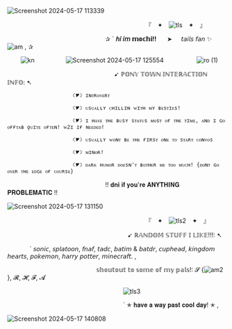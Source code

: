 ![Screenshot 2024-05-17 113339](https://github.com/mochitails/mochitails/assets/162510444/11b14ffa-a2e2-410f-92ae-cf7ba2ee3cf3)




⠀⠀⠀⠀⠀⠀⠀⠀⠀⠀⠀⠀⠀⠀⠀⠀⠀⠀⠀⠀⠀⠀⠀⠀⠀⠀⠀⠀⠀⠀⠀『 ⠀✦⠀ ![tls](https://github.com/mochitails/mochitails/assets/162510444/366f7c06-b4f2-444f-bd5e-ca85dea5cf43) ⠀✦⠀ 』

⠀⠀⠀⠀⠀⠀⠀⠀⠀⠀⠀⠀⠀⠀⠀⠀⠀⠀⠀⠀⠀⠀✰ ` **𝘩𝘪 𝘪𝘮 𝕞𝕠𝕔𝕙𝕚!!** ⠀⠀➤⠀⠀𝘵𝘢𝘪𝘭𝘴 𝘧𝘢𝘯 ✨ ![am](https://github.com/mochitails/mochitails/assets/162510444/19d9c69e-c82e-446d-9e4e-bd4e731bdbb2) , ✰ 

⠀⠀⠀![kn](https://github.com/mochitails/mochitails/assets/162510444/57cc093b-db47-4b05-8e7e-ddf150b05732)⠀⠀⠀⠀⠀⠀⠀![Screenshot 2024-05-17 125554](https://github.com/mochitails/mochitails/assets/162510444/25c2ee70-0c9a-4ddd-8682-0fd5698e3da3)
⠀⠀⠀⠀⠀⠀⠀![ro (1)](https://github.com/mochitails/mochitails/assets/162510444/267f7732-1d1e-44b4-93b5-93dac2f41d2b)

⠀⠀⠀⠀⠀⠀⠀⠀⠀⠀⠀⠀⠀⠀⠀⠀⠀⠀⠀⠀⠀⠀⠀⠀➹   ℙ𝕆ℕ𝕐 𝕋𝕆𝕎ℕ 𝕀ℕ𝕋𝔼ℝ𝔸ℂ𝕋𝕀𝕆ℕ 𝕀ℕ𝔽𝕆:   ➷




                         ☾🎔☽︎ ɪɴᴛʀᴏᴠᴇʀᴛ 
                         
                         ☾🎔☽︎ ᴜsᴜᴀʟʟʏ ᴄʜɪʟʟɪɴ ᴡɪᴛʜ ᴍʏ ʙᴇsᴛɪᴇs! 
                         
                         ☾🎔☽︎ ɪ ʜᴀᴠᴇ ᴛʜᴇ ʙᴜsʏ sᴛᴀᴛᴜs ᴍᴏsᴛ ᴏғ ᴛʜᴇ ᴛɪᴍᴇ, ᴀɴᴅ ɪ ɢᴏ ᴏғғᴛᴀʙ ǫᴜɪᴛᴇ ᴏғᴛᴇɴ! ᴡ2ɪ ɪғ ɴᴇᴇᴅᴇᴅ! 
                         
                         ☾🎔☽︎ ᴜsᴜᴀʟʟʏ ᴡᴏɴᴛ ʙᴇ ᴛʜᴇ ғɪʀsᴛ ᴏɴᴇ ᴛᴏ sᴛᴀʀᴛ ᴄᴏɴᴠᴏs 
                         
                         ☾🎔☽︎ ᴍɪɴᴏʀ! 
                         
                         ☾🎔☽︎ ᴅᴀʀᴋ ʜᴜᴍᴏʀ ᴅᴏᴇsɴ'ᴛ ʙᴏᴛʜᴇʀ ᴍᴇ ᴛᴏᴏ ᴍᴜᴄʜ! {ᴅᴏɴᴛ ɢᴏ ᴏᴠᴇʀ ᴛʜᴇ ᴇᴅɢᴇ ᴏғ ᴄᴏᴜʀsᴇ}  

⠀⠀⠀⠀⠀⠀⠀⠀⠀⠀⠀⠀⠀⠀⠀⠀⠀⠀⠀⠀⠀⠀!! 𝐝𝐧𝐢 𝐢𝐟 𝐲𝐨𝐮'𝐫𝐞 𝐀𝐍𝐘𝐓𝐇𝐈𝐍𝐆 𝐏𝐑𝐎𝐁𝐋𝐄𝐌𝐀𝐓𝐈𝐂 !!

![Screenshot 2024-05-17 131150](https://github.com/mochitails/mochitails/assets/162510444/231d31dc-0dd8-4fea-82d0-8f567915ee52)

⠀⠀⠀⠀⠀⠀⠀⠀⠀⠀⠀⠀⠀⠀⠀⠀⠀⠀⠀⠀⠀⠀⠀⠀⠀⠀⠀⠀⠀⠀⠀『 ⠀✦⠀ ![tls2](https://github.com/mochitails/mochitails/assets/162510444/eae9dc1e-84b8-432a-8e66-7a3cc05febf6)
 ⠀✦⠀ 』

⠀⠀⠀⠀⠀⠀⠀⠀⠀⠀⠀⠀⠀⠀⠀⠀⠀⠀⠀⠀⠀⠀⠀⠀⠀⠀⠀➹   ℝ𝔸ℕ𝔻𝕆𝕄 𝕊𝕋𝕌𝔽𝔽 𝕀 𝕃𝕀𝕂𝔼!!!:   ➷ 
  
⠀⠀⠀⠀⠀` 𝘴𝘰𝘯𝘪𝘤, 𝘴𝘱𝘭𝘢𝘵𝘰𝘰𝘯, 𝘧𝘯𝘢𝘧, 𝘵𝘢𝘥𝘤, 𝘣𝘢𝘵𝘪𝘮 & 𝘣𝘢𝘵𝘥𝘳, 𝘤𝘶𝘱𝘩𝘦𝘢𝘥, 𝘬𝘪𝘯𝘨𝘥𝘰𝘮 𝘩𝘦𝘢𝘳𝘵𝘴, 𝘱𝘰𝘬𝘦𝘮𝘰𝘯, 𝘩𝘢𝘳𝘳𝘺 𝘱𝘰𝘵𝘵𝘦𝘳, 𝘮𝘪𝘯𝘦𝘤𝘳𝘢𝘧𝘵. , 

⠀⠀⠀⠀⠀⠀⠀⠀⠀⠀⠀⠀⠀⠀⠀⠀⠀⠀⠀⠀𝕤𝕙𝕠𝕦𝕥𝕠𝕦𝕥 𝕥𝕠 𝕤𝕠𝕞𝕖 𝕠𝕗 𝕞𝕪 𝕡𝕒𝕝𝕤!: 𝓢 {![am2](https://github.com/mochitails/mochitails/assets/162510444/3d61969e-99a6-4778-a272-4cdd11cafaf1)
}, 𝓡, 𝓗, 𝓕, 𝓐

⠀⠀⠀⠀⠀⠀⠀⠀⠀⠀⠀⠀⠀⠀⠀⠀⠀⠀⠀⠀⠀⠀⠀⠀⠀⠀![tls3](https://github.com/mochitails/mochitails/assets/162510444/ad5e7e33-4776-47e9-a9a5-f9164d9e47ad)

⠀⠀⠀⠀⠀⠀⠀⠀⠀⠀⠀⠀⠀⠀⠀⠀⠀⠀⠀⠀⠀⠀⠀⠀⠀⠀` ✭ 𝐡𝐚𝐯𝐞 𝐚 𝐰𝐚𝐲 𝐩𝐚𝐬𝐭 𝐜𝐨𝐨𝐥 𝐝𝐚𝐲! ✭ ,

![Screenshot 2024-05-17 140808](https://github.com/mochitails/mochitails/assets/162510444/3258b0ba-5bdd-4896-a01f-0eb79af60309)



<!--
**mochitails/mochitails** is a ✨ _special_ ✨ repository because its `README.md` (this file) appears on your GitHub profile.


